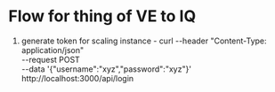 # Flow for thing of VE to IQ
1. generate token for scaling instance - 
    curl --header "Content-Type: application/json" \
  --request POST \
  --data '{"username":"xyz","password":"xyz"}' \
  http://localhost:3000/api/login

